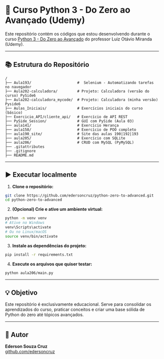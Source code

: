 # 🐍 Curso Python 3 - Do Zero ao Avançado (Udemy)

Este repositório contém os códigos que estou desenvolvendo durante o curso [Python 3 - Do Zero ao Avançado](https://www.udemy.com/course/python-3-do-zero-ao-avancado/) do professor Luiz Otávio Miranda (Udemy).

---

## 📚 Estrutura do Repositório

```
/
├── Aula193/                     #  Selenium - Automatizando tarefas no navegador
├── Aula202-calculadora/         # Projeto: Calculadora (versão do curso) PySide6
├── Aula202-calculadora_mycode/  # Projeto: Calculadora (minha versão) Pyside6
├── Aulas_Iniciais/              # Exercícios iniciais do curso (básico)
├── Exercicio_API/cliente_api/   # Exercício de API REST
├── PySide_Session/              # GUI com PySide (Aula 03)
├── aula141/                     # Exercício Herança
├── aula158/                     # Exercício de POO completo
├── aula190_site/                # Site das aulas 190|192|193
├── aula205/                     # Exercício com SQLite
├── aula206/                     # CRUD com MySQL (PyMySQL)
├── .gitattributes
├── .gitignore
├── README.md
```

---

## ▶️ Executar localmente

1. **Clone o repositório:**

```bash
git clone https://github.com/edersoncruz/python-zero-to-advanced.git
cd python-zero-to-advanced
```

2. **(Opcional) Crie e ative um ambiente virtual:**

```bash
python -m venv venv
# Ative no Windows
venv\Scripts\activate
# Ou no Linux/macOS
source venv/bin/activate
```

3. **Instale as dependências do projeto:**

```bash
pip install -r requirements.txt
```

4. **Execute os arquivos que quiser testar:**

```bash
python aula206/main.py
```

---

## 💡 Objetivo

Este repositório é exclusivamente educacional. Serve para consolidar os aprendizados do curso, praticar conceitos e criar uma base sólida de Python do zero até tópicos avançados.

---

## 👤 Autor

**Ederson Souza Cruz**  
[github.com/edersoncruz](https://github.com/edersoncruz)
